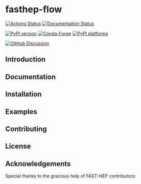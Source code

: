 # fasthep-flow

[![Actions Status][actions-badge]][actions-link]
[![Documentation Status][rtd-badge]][rtd-link]

[![PyPI version][pypi-version]][pypi-link]
[![Conda-Forge][conda-badge]][conda-link]
[![PyPI platforms][pypi-platforms]][pypi-link]

[![GitHub Discussion][github-discussions-badge]][github-discussions-link]

<!-- SPHINX-START -->

<!-- prettier-ignore-start -->
[actions-badge]:            https://github.com/FAST-HEP/fasthep-flow/workflows/CI/badge.svg
[actions-link]:             https://github.com/FAST-HEP/fasthep-flow/actions
[conda-badge]:              https://img.shields.io/conda/vn/conda-forge/fasthep-flow
[conda-link]:               https://github.com/conda-forge/fasthep-flow-feedstock
[github-discussions-badge]: https://img.shields.io/static/v1?label=Discussions&message=Ask&color=blue&logo=github
[github-discussions-link]:  https://github.com/FAST-HEP/fasthep-flow/discussions
[pypi-link]:                https://pypi.org/project/fasthep-flow/
[pypi-platforms]:           https://img.shields.io/pypi/pyversions/fasthep-flow
[pypi-version]:             https://img.shields.io/pypi/v/fasthep-flow
[rtd-badge]:                https://readthedocs.org/projects/fasthep-flow/badge/?version=latest
[rtd-link]:                 https://fasthep-flow.readthedocs.io/en/latest/?badge=latest

<!-- prettier-ignore-end -->

## Introduction

## Documentation

## Installation

## Examples

## Contributing

## License

## Acknowledgements

Special thanks to the gracious help of FAST-HEP contributors:

<!-- readme: m-glowacki,seriksen,collaborators,contributors -start -->
<!-- readme: m-glowacki,seriksen,collaborators,contributors -end -->
